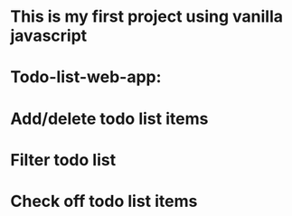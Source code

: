 # This is my first project using vanilla javascript
# Todo-list-web-app:
# Add/delete todo list items
# Filter todo list
# Check off todo list items
